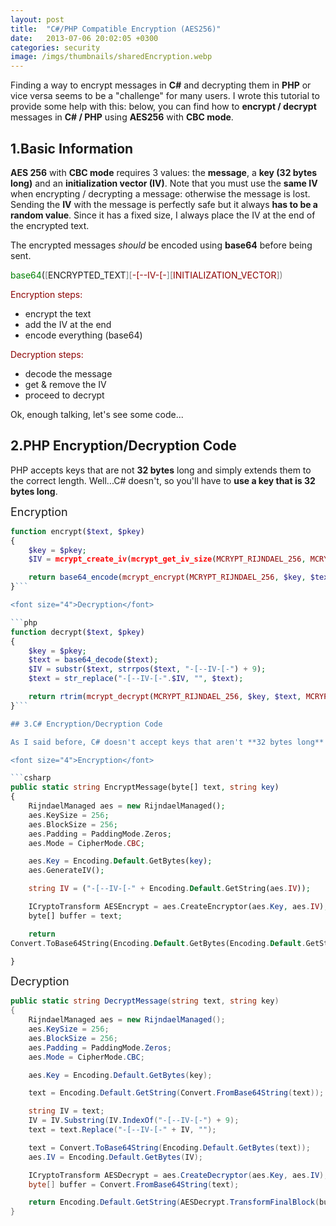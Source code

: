 ```yaml
---
layout: post
title:  "C#/PHP Compatible Encryption (AES256)"
date:   2013-07-06 20:02:05 +0300
categories: security
image: /imgs/thumbnails/sharedEncryption.webp
---
```


Finding a way to encrypt messages in **C#** and decrypting them in **PHP** or vice versa seems to be a "challenge" for many users. I wrote this tutorial to provide some help with this: below, you can find how to **encrypt / decrypt** messages in **C# / PHP** using **AES256** with **CBC mode**.

## 1.Basic Information

**AES 256** with **CBC mode** requires 3 values: the **message**, a **key (32 bytes long)** and an **initialization vector (IV)**. Note that you must use the **same IV** when encrypting / decrypting a message: otherwise the message is lost. Sending the **IV** with the message is perfectly safe but it always **has to be a random value**. Since it has a fixed size, I always place the IV at the end of the encrypted text.

The encrypted messages _should_ be encoded using **base64** before being sent.

<span style="color:green">base64</span>(<span style="color:gray">[</span>ENCRYPTED_TEXT<span style="color:gray">][<span style="color:darkred">-[--IV-[-</span><span style="color:gray">][<span style="color:darkred">INITIALIZATION_VECTOR</span><span style="color:gray">]</span>)

<font color="darkred">Encryption steps:</font>

*   encrypt the text
*   add the IV at the end
*   encode everything (base64)

<font color="darkred">Decryption steps:</font>

*   decode the message
*   get & remove the IV
*   proceed to decrypt

Ok, enough talking, let's see some code...

## 2.PHP Encryption/Decryption Code

PHP accepts keys that are not **32 bytes** long and simply extends them to the correct length. Well...C# doesn't, so you'll have to **use a key that is 32 bytes long**.

<font size="4">Encryption</font>

```php
function encrypt($text, $pkey)
{
	$key = $pkey;  
	$IV = mcrypt_create_iv(mcrypt_get_iv_size(MCRYPT_RIJNDAEL_256, MCRYPT_MODE_CBC), MCRYPT_RAND); 

	return base64_encode(mcrypt_encrypt(MCRYPT_RIJNDAEL_256, $key, $text, MCRYPT_MODE_CBC, $IV)."-[--IV-[-".$IV); 
}```

<font size="4">Decryption</font>

```php
function decrypt($text, $pkey)
{
	$key = $pkey;   
	$text = base64_decode($text); 
	$IV = substr($text, strrpos($text, "-[--IV-[-") + 9);
	$text = str_replace("-[--IV-[-".$IV, "", $text);

	return rtrim(mcrypt_decrypt(MCRYPT_RIJNDAEL_256, $key, $text, MCRYPT_MODE_CBC, $IV), "\0");
}```

## 3.C# Encryption/Decryption Code

As I said before, C# doesn't accept keys that aren't **32 bytes long** - it will throw an error. Also, many people get tricked here because of the **encoding** (most of the times you have to use **Encoding.Default**).

<font size="4">Encryption</font>

```csharp
public static string EncryptMessage(byte[] text, string key)
{
    RijndaelManaged aes = new RijndaelManaged();
    aes.KeySize = 256;  
    aes.BlockSize = 256;
    aes.Padding = PaddingMode.Zeros;
    aes.Mode = CipherMode.CBC;

    aes.Key = Encoding.Default.GetBytes(key);
    aes.GenerateIV();  

    string IV = ("-[--IV-[-" + Encoding.Default.GetString(aes.IV));

    ICryptoTransform AESEncrypt = aes.CreateEncryptor(aes.Key, aes.IV);
    byte[] buffer = text;

    return
Convert.ToBase64String(Encoding.Default.GetBytes(Encoding.Default.GetString(AESEncrypt.TransformFinalBlock(buffer, 0, buffer.Length)) + IV));

}
```


<font size="4">Decryption</font>

```csharp
public static string DecryptMessage(string text, string key)
{
    RijndaelManaged aes = new RijndaelManaged();
    aes.KeySize = 256;
    aes.BlockSize = 256;
    aes.Padding = PaddingMode.Zeros;
    aes.Mode = CipherMode.CBC;

    aes.Key = Encoding.Default.GetBytes(key);

    text = Encoding.Default.GetString(Convert.FromBase64String(text));

    string IV = text;
    IV = IV.Substring(IV.IndexOf("-[--IV-[-") + 9);
    text = text.Replace("-[--IV-[-" + IV, "");

    text = Convert.ToBase64String(Encoding.Default.GetBytes(text));
    aes.IV = Encoding.Default.GetBytes(IV);

    ICryptoTransform AESDecrypt = aes.CreateDecryptor(aes.Key, aes.IV);
    byte[] buffer = Convert.FromBase64String(text);

    return Encoding.Default.GetString(AESDecrypt.TransformFinalBlock(buffer, 0, buffer.Length));
}
```